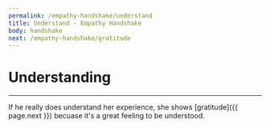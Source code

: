 ```yaml
---
permalink: /empathy-handshake/understand
title: Understand - Empathy Handshake
body: handshake
next: /empathy-handshake/gratitude
---
```



# Understanding


---

If he really does understand her experience, she shows [gratitude]({{ page.next }}) becuase it's a great feeling to be understood. 